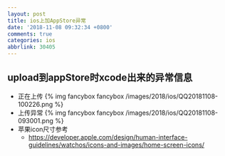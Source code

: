 ```yaml
---
layout: post
title: ios上加AppStore异常
date: '2018-11-08 09:32:34 +0800'
comments: true
categories: ios
abbrlink: 30405
---
```


## upload到appStore时xcode出来的异常信息
<!-- more -->
* 正在上传
{% img fancybox fancybox /images/2018/ios/QQ20181108-100226.png %}
* 上传异常
{% img fancybox fancybox /images/2018/ios/QQ20181108-093001.png %}
* 苹果icon尺寸参考
  * https://developer.apple.com/design/human-interface-guidelines/watchos/icons-and-images/home-screen-icons/